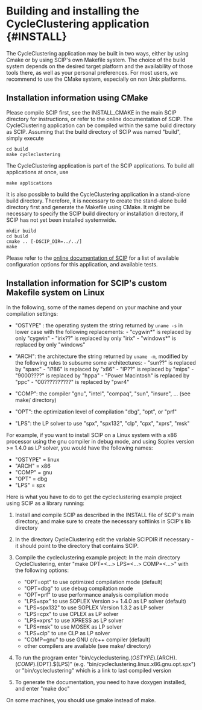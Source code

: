 Building and installing the CycleClustering application               {#INSTALL}
======================================================

The CycleClustering application may be built in two ways, either by using Cmake
or by using SCIP's own Makefile system. The choice of the
build system depends on the desired target platform and the availability
of those tools there, as well as your personal preferences.
For most users, we recommend to use the CMake system, especially on
non Unix platforms.


Installation information using CMake
------------------------------------

Please compile SCIP first,
see the INSTALL_CMAKE in the main SCIP directory for instructions,
or refer to the online documentation of SCIP.
The CycleClustering application can be compiled within the same build directory
as SCIP. Assuming that the build directory of SCIP was named "build",
simply execute

```
cd build
make cycleclustering
```

The CycleClustering application is part of the SCIP applications. To build all
applications at once, use

```
make applications
```

It is also possible to build the CycleClustering application in a stand-alone
build directory. Therefore, it is necessary to create the
stand-alone build directory first and generate the Makefile using
CMake. It might be necessary to specify the SCIP build directory
or installation directory, if SCIP has not yet been installed systemwide.

```
mkdir build
cd build
cmake .. [-DSCIP_DIR=../../]
make
```

Please refer to the [online documentation of SCIP](http://scip.zib.de/doc/html/CMAKE.php)
for a list of available
configuration options for this application, and available tests.



Installation information for SCIP's custom Makefile system on Linux
-------------------------------------------------------------------

In the following, some of the names depend on your machine and your
compilation settings:

- "OSTYPE" : the operating system
             the string returned by `uname -s` in lower case with the following
             replacements:
             - "cygwin*" is replaced by only "cygwin"
             - "irix??" is replaced by only "irix"
             - "windows*" is replaced by only "windows"

- "ARCH":   the architecture
             the string returned by `uname -m`, modified by the following
             rules to subsume some architectures:
              - "sun??" is replaced by "sparc"
              - "i?86" is replaced by "x86"
              - "IP??" is replaced by "mips"
              - "9000????" is replaced by "hppa"
              - "Power Macintosh" is replaced by "ppc"
              - "00??????????" is replaced by "pwr4"

- "COMP":   the compiler
             "gnu", "intel", "compaq", "sun", "insure", ... (see make/ directory)

- "OPT":    the optimization level of compilation
             "dbg", "opt", or "prf"

- "LPS":    the LP solver to use
             "spx", "spx132", "clp", "cpx", "xprs", "msk"

For example, if you want to install SCIP on a Linux system with a x86 processor
using the gnu compiler in debug mode, and using Soplex version >= 1.4.0
as LP solver, you would have the following names:
- "OSTYPE" = linux
- "ARCH"   = x86
- "COMP"   = gnu
- "OPT"    = dbg
- "LPS"    = spx

Here is what you have to do to get the cycleclustering example project
using SCIP as a library running:

1. Install and compile SCIP as described in the INSTALL file of SCIP's main
   directory, and make sure to create the necessary softlinks in SCIP's lib
   directory

2. In the directory CycleClustering edit the variable SCIPDIR if necessary - it should
   point to the directory that contains SCIP.

3. Compile the cycleclustering example project:
   In the main directory CycleClustering, enter "make OPT=<...> LPS=<...> COMP=<...>"
   with the following options:
   - "OPT=opt"       to use optimized compilation mode (default)
   - "OPT=dbg"       to use debug compilation mode
   - "OPT=prf"       to use performance analysis compilation mode
   - "LPS=spx"         to use SOPLEX Version >= 1.4.0 as LP solver (default)
   - "LPS=spx132"      to use SOPLEX Version 1.3.2 as LP solver
   - "LPS=cpx"         to use CPLEX as LP solver
   - "LPS=xprs"        to use XPRESS as LP solver
   - "LPS=msk"         to use MOSEK as LP solver
   - "LPS=clp"         to use CLP as LP solver
   - "COMP=gnu"      to use GNU c/c++ compiler (default)
   - other compilers are available (see make/ directory)

4. To run the program enter "bin/cycleclustering.$(OSTYPE).$(ARCH).$(COMP).$(OPT).$(LPS)"
   (e.g. "bin/cycleclustering.linux.x86.gnu.opt.spx") or "bin/cycleclustering" which is a link
   to last compiled version

5. To generate the documentation, you need to have doxygen installed, and
   enter "make doc"

On some machines, you should use gmake instead of make.
